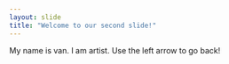 ```yaml
---
layout: slide
title: "Welcome to our second slide!"
---
```

My name is van. I am artist.
Use the left arrow to go back!

